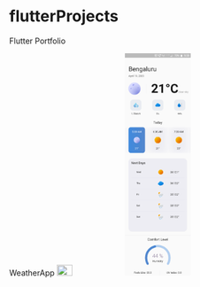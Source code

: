 # flutterProjects
Flutter Portfolio

WeatherApp
<img src="weatherAppiPhone" width=23.6% height=27.8%>
<img src="weatherAppAndroid.png" width=23.6% height=27.8%>
